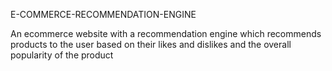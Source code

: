 E-COMMERCE-RECOMMENDATION-ENGINE

An ecommerce website with a recommendation engine which recommends products to the user based on their likes and dislikes and the overall popularity of the product

